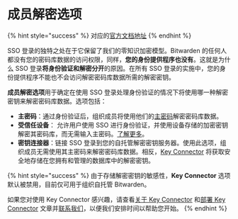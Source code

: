 # 成员解密选项

{% hint style="success" %}
对应的[官方文档地址](https://bitwarden.com/help/article/sso-decryption-options/)
{% endhint %}

SSO 登录的独特之处在于它保留了我们的零知识加密模型。Bitwarden 的任何人都没有您的密码库数据的访问权限，同样，**您的身份提供程序也没有**。这就是为什么 SSO 登录**将身份验证和解密分开**的原因。在所有 SSO 登录的实施中，您的身份提供程序不能也不会访问解密密码库数据所需的解密密钥。

**成员解密选项**用于确定在使用 SSO 登录处理身份验证的情况下将使用哪一种解密密钥来解密密码库数据。选项包括：

* **主密码**：通过身份验证后，组织成员将使用他们的[主密码](../your-vault/your-master-password.md)解密密码库数据。
* **受信任设备**： 允许用户使用 SSO 进行身份验证，并使用设备存储的加密密钥解密其密码库，而无需输入主密码。[了解更多](../admin-console/login-with-sso/trusted-devices/about-trusted-devices.md)。
* **密钥连接器**：链接 SSO 登录到您的自托管解密密钥服务器。使用此选项，组织成员无需使用其主密码来解密密码库数据。相反，[Key Connector](about-key-connector.md) 将获取安全地存储在您拥有和管理的数据库中的解密密钥。

{% hint style="success" %}
由于存储解密密钥的敏感性，**Key Connector** 选项默认被禁用，目前仅可用于组织自托管 Bitwarden。

如果您对使用 Key Connector 感兴趣，请查看[关于 Key Connector](about-key-connector.md) 和[部署 Key Connector](deploy-key-connector.md) 文章并[联系我们](https://bitwarden.com/contact/)，以便我们安排时间以帮助您开始。
{% endhint %}
